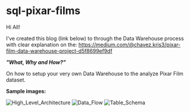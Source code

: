 # sql-pixar-films
Hi All! 

I've created this blog (link below) to through the Data Warehouse process with clear explanation on the:
https://medium.com/@chavez.kris3/pixar-film-data-warehouse-project-d5f8699ef9df 

_**"What, Why and How?"**_

On how to setup your very own Data Warehouse to the analyze Pixar Film dataset.




**Sample images:**

![High_Level_Architecture](https://github.com/user-attachments/assets/f9d8cbf6-daa6-4647-8c93-e4658b90c4e0)
![Data_Flow](https://github.com/user-attachments/assets/78864dfb-0141-4b4e-8dea-dc440176bb1d)
![Table_Schema](https://github.com/user-attachments/assets/5fb09bb3-f25e-4189-9b8f-a3979d7787c8)
